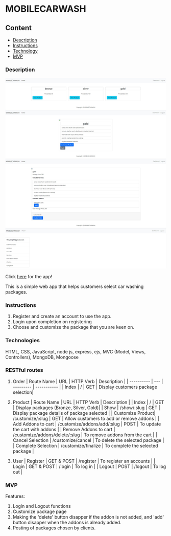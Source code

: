 # MOBILECARWASH

## Content

- [Description](#description)
- [Instructions](#Instructions)
- [Technology](#Technologies)
- [MVP](#MVP)

### Description

![sample image of site](https://github.com/syafiqsaleem/mobile_carwash_app/blob/main/public/screenshot/screenshot1.jpg)
![sample image of site](https://github.com/syafiqsaleem/mobile_carwash_app/blob/main/public/screenshot/screenshot2.jpg)
![sample image of site](https://github.com/syafiqsaleem/mobile_carwash_app/blob/main/public/screenshot/screenshot3.jpg)
![sample image of site](https://github.com/syafiqsaleem/mobile_carwash_app/blob/main/public/screenshot/screenshot4.jpg)

Click [here](https://mobilecarwash.herokuapp.com/users/login) for the app!

This is a simple web app that helps customers select car washing packages.

### Instructions

1. Register and create an account to use the app.
2. Login upon completion on registering
3. Choose and customize the package that you are keen on.

### Technologies

HTML, CSS, JavaScript, node js, express, ejs, MVC (Model, Views, Controllers), MongoDB, Mongoose

### RESTful routes

1. Order
   | Route Name | URL | HTTP Verb | Description |
   | ---------- | --- | --------- | ----------- |
   | Index | / | GET | Display customers package selection|

2. Product
   | Route Name | URL | HTTP Verb | Description |
   | Index | / | GET | Display packages (Bronze, Silver, Gold)|
   | Show | /show/:slug | GET | Display package details of package selected |
   | Customize Product| /customize/:slug | GET | Allow customers to add or remove addons |
   | Add Addons to cart | /customize/addons/add/:slug | POST | To update the cart with addons |
   | Remove Addons to cart | /customize/addons/delete/:slug | To remove addons from the cart |
   | Cancel Selection | /customize/cancel | To delete the selected package |
   | Complete Selection | /customize/finalize | To complete the selected package |

3. User
   | Register | GET & POST | /register | To register an accounts |
   | Login | GET & POST | /login | To log in |
   | Logout | POST | /logout | To log out |

### MVP

Features:

1. Login and Logout functions
2. Customize package page
3. Making the 'delete' button disapper if the addon is not added, and 'add' button disapper when the addons is already added.
4. Posting of packages chosen by clients.
